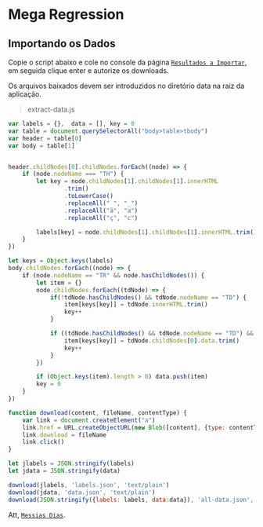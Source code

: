 # Mega Regression


## Importando os Dados

Copie o script abaixo e cole no console da página [`Resultados a Importar`](http://www.loterias.caixa.gov.br/wps/portal/loterias/landing/megasena/!ut/p/a1/04_Sj9CPykssy0xPLMnMz0vMAfGjzOLNDH0MPAzcDbwMPI0sDBxNXAOMwrzCjA0sjIEKIoEKnN0dPUzMfQwMDEwsjAw8XZw8XMwtfQ0MPM2I02-AAzgaENIfrh-FqsQ9wNnUwNHfxcnSwBgIDUyhCvA5EawAjxsKckMjDDI9FQE-F4ca/dl5/d5/L2dBISEvZ0FBIS9nQSEh/pw/Z7_HGK818G0K8DBC0QPVN93KQ10G1/res/id=historicoHTML/c=cacheLevelPage/=/),  em seguida clique enter e autorize os downloads.

Os arquivos baixados devem ser introduzidos no diretório data na raiz da aplicação.

> extract-data.js

```js
var labels = {},  data = [], key = 0
var table = document.querySelectorAll("body>table>tbody")
var header = table[0]
var body = table[1]


header.childNodes[0].childNodes.forEach((node) => {
    if (node.nodeName === "TH") {
        let key = node.childNodes[1].childNodes[1].innerHTML
                .trim()
                .toLowerCase()
                .replaceAll(" ", "_")
                .replaceAll("ã", "a")
                .replaceAll("ç", "c")

        labels[key] = node.childNodes[1].childNodes[1].innerHTML.trim()
    }
})

let keys = Object.keys(labels)
body.childNodes.forEach((node) => {
    if (node.nodeName == "TR" && node.hasChildNodes()) {
        let item = {}
        node.childNodes.forEach((tdNode) => {
            if(!tdNode.hasChildNodes() && tdNode.nodeName == "TD") {
                item[keys[key]] = tdNode.innerHTML.trim()
                key++
            }

            if ((tdNode.hasChildNodes() && tdNode.nodeName == "TD") && tdNode.childNodes.length === 1) {
                item[keys[key]] = tdNode.childNodes[0].data.trim()
                key++
            }
        })

        if (Object.keys(item).length > 0) data.push(item)
        key = 0
    }
})

function download(content, fileName, contentType) {
    var link = document.createElement("a")
    link.href = URL.createObjectURL(new Blob([content], {type: contentType}))
    link.download = fileName
    link.click()
}

let jlabels = JSON.stringify(labels)
let jdata = JSON.stringify(data)

download(jlabels, 'labels.json', 'text/plain')
download(jdata, 'data.json', 'text/plain')
download(JSON.stringify({labels: labels, data:data}), 'all-data.json', 'text/plain')
```


Att, [`Messias Dias`](https://github.com/messiasdias).